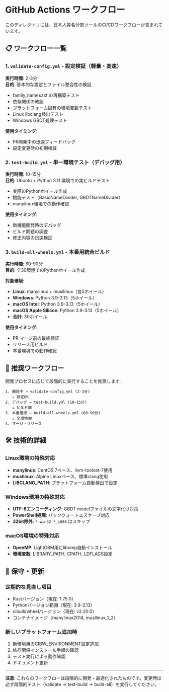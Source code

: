 # GitHub Actions ワークフロー

このディレクトリには、日本人姓名分割ツールのCI/CDワークフローが含まれています。

## 📋 ワークフロー一覧

### 1. `validate-config.yml` - 設定検証（軽量・高速）
**実行時間**: 2-3分  
**目的**: 基本的な設定とファイル整合性の検証

- family_names.txt の再構築テスト
- 依存関係の確認
- プラットフォーム固有の環境変数テスト
- Linux libclang検出テスト
- Windows GBDT処理テスト

**使用タイミング**: 
- PR開発中の迅速フィードバック
- 設定変更時の初期検証

### 2. `test-build.yml` - 単一環境テスト（デバッグ用）
**実行時間**: 10-15分  
**目的**: Ubuntu + Python 3.11 環境での実ビルドテスト

- 実際のPythonホイール作成
- 機能テスト（BasicNameDivider, GBDTNameDivider）
- manylinux環境での動作確認

**使用タイミング**:
- 新機能開発時のデバッグ
- ビルド問題の調査
- 修正内容の迅速検証

### 3. `build-all-wheels.yml` - 本番用統合ビルド
**実行時間**: 60-90分  
**目的**: 全30環境でのPythonホイール作成

**対象環境**:
- **Linux**: manylinux + musllinux（各5ホイール）
- **Windows**: Python 3.9-3.13（5ホイール）  
- **macOS Intel**: Python 3.9-3.13（5ホイール）
- **macOS Apple Silicon**: Python 3.9-3.13（5ホイール）
- **合計**: 30ホイール

**使用タイミング**:
- PR マージ前の最終検証
- リリース用ビルド
- 本番環境での動作確認

## 🔄 推奨ワークフロー

開発プロセスに応じて段階的に実行することを推奨します：

```
1. 開発中 → validate-config.yml (2-3分)
   ↓ 設定OK
2. デバッグ → test-build.yml (10-15分) 
   ↓ ビルドOK
3. 本番確認 → build-all-wheels.yml (60-90分)
   ↓ 全環境OK
4. マージ・リリース
```

## 🛠️ 技術的詳細

### Linux環境の特殊対応
- **manylinux**: CentOS 7ベース、llvm-toolset-7使用
- **musllinux**: Alpine Linuxベース、標準clang使用
- **LIBCLANG_PATH**: プラットフォーム自動検出で設定

### Windows環境の特殊対応
- **UTF-8エンコーディング**: GBDT modelファイルの文字化け対策
- **PowerShell処理**: バッククォートエスケープ対応
- **32bit除外**: `*-win32 *_i686` はスキップ

### macOS環境の特殊対応
- **OpenMP**: LightGBM用にlibomp自動インストール
- **環境変数**: LIBRARY_PATH, CPATH, LDFLAGS設定

## 🔧 保守・更新

### 定期的な見直し項目
- Rustバージョン（現在: 1.75.0）
- Pythonバージョン範囲（現在: 3.9-3.13）
- cibuildwheelバージョン（現在: v2.20.0）
- コンテナイメージ（manylinux2014, musllinux_1_2）

### 新しいプラットフォーム追加時
1. 新環境用のCIBW_ENVIRONMENT設定追加
2. 依存関係インストール手順の確認
3. テスト実行による動作確認
4. ドキュメント更新

---

**注意**: これらのワークフローは段階的に開発・最適化されたものです。変更時は必ず段階的テスト（validate → test-build → build-all）を実行してください。